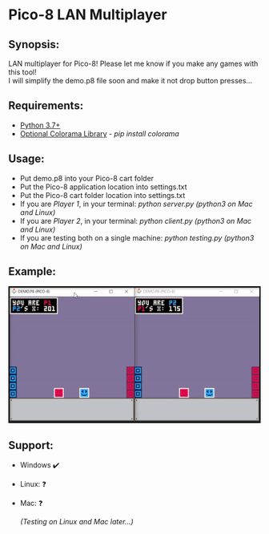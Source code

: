 # Pico-8 LAN Multiplayer

## Synopsis:
LAN multiplayer for Pico-8! Please let me know if you make any games with this tool!  
I will simplify the demo.p8 file soon and make it not drop button presses...

## Requirements:
* [Python 3.7+](https://www.python.org/)
* [Optional Colorama Library](https://pypi.org/project/colorama/) - *pip install colorama*

## Usage:
* Put demo.p8 into your Pico-8 cart folder
* Put the Pico-8 application location into settings.txt
* Put the Pico-8 cart folder location into settings.txt
* If you are *Player 1*, in your terminal: *python server.py (python3 on Mac and Linux)*
* If you are *Player 2*, in your terminal: *python client.py (python3 on Mac and Linux)*
* If you are testing both on a single machine: *python testing.py (python3 on Mac and Linux)*

## Example:
![](Images/pico8-multiplayer.gif)

## Support:
* Windows :heavy_check_mark:
* Linux: :question:
* Mac: :question:

  *(Testing on Linux and Mac later...)*
